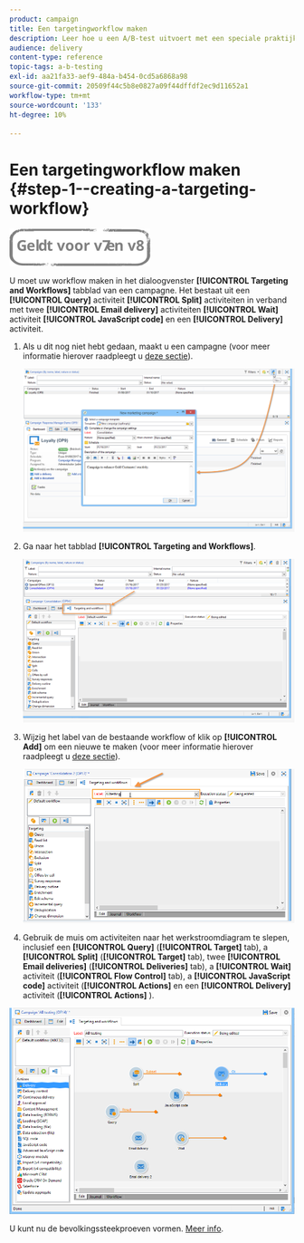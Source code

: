 ```yaml
---
product: campaign
title: Een targetingworkflow maken
description: Leer hoe u een A/B-test uitvoert met een speciale praktijkcase.
audience: delivery
content-type: reference
topic-tags: a-b-testing
exl-id: aa21fa33-aef9-484a-b454-0cd5a6868a98
source-git-commit: 20509f44c5b8e0827a09f44dffdf2ec9d11652a1
workflow-type: tm+mt
source-wordcount: '133'
ht-degree: 10%

---
```


# Een targetingworkflow maken {#step-1--creating-a-targeting-workflow}

![](../../assets/common.svg)

U moet uw workflow maken in het dialoogvenster **[!UICONTROL Targeting and Workflows]** tabblad van een campagne. Het bestaat uit een **[!UICONTROL Query]** activiteit **[!UICONTROL Split]** activiteiten in verband met twee **[!UICONTROL Email delivery]** activiteiten **[!UICONTROL Wait]** activiteit **[!UICONTROL JavaScript code]** en een **[!UICONTROL Delivery]** activiteit.

1. Als u dit nog niet hebt gedaan, maakt u een campagne (voor meer informatie hierover raadpleegt u [deze sectie](../../campaign/using/setting-up-marketing-campaigns.md#creating-a-campaign)).

   ![](assets/use_case_abtesting_targetwkfl_001.png)

1. Ga naar het tabblad **[!UICONTROL Targeting and Workflows]**. 

   ![](assets/use_case_abtesting_targetwkfl_002.png)

1. Wijzig het label van de bestaande workflow of klik op **[!UICONTROL Add]** om een nieuwe te maken (voor meer informatie hierover raadpleegt u [deze sectie](../../campaign/using/marketing-campaign-deliveries.md#selecting-the-target-population)).

   ![](assets/use_case_abtesting_targetwkfl_003.png)

1. Gebruik de muis om activiteiten naar het werkstroomdiagram te slepen, inclusief een **[!UICONTROL Query]** (**[!UICONTROL Target]** tab), a **[!UICONTROL Split]** (**[!UICONTROL Target]** tab), twee **[!UICONTROL Email deliveries]** (**[!UICONTROL Deliveries]** tab), a **[!UICONTROL Wait]** activiteit (**[!UICONTROL Flow Control]** tab), a **[!UICONTROL JavaScript code]** activiteit (**[!UICONTROL Actions]** en een **[!UICONTROL Delivery]** activiteit (**[!UICONTROL Actions]** ).

![](assets/use_case_abtesting_targetwkfl_004.png)

U kunt nu de bevolkingssteekproeven vormen. [Meer info](a-b-testing-uc-population-samples.md).
